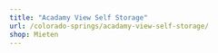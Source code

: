 ```yaml
---
title: "Acadamy View Self Storage"
url: /colorado-springs/acadamy-view-self-storage/
shop: Mieten
---
```

